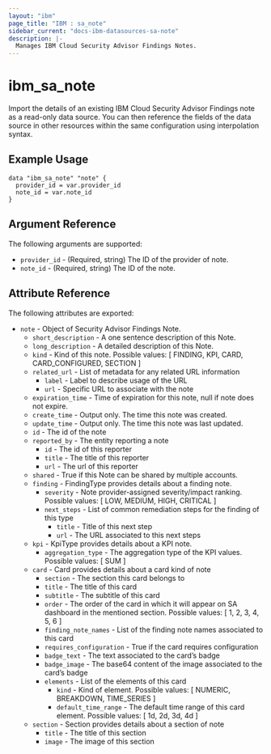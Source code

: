 ```yaml
---
layout: "ibm"
page_title: "IBM : sa_note"
sidebar_current: "docs-ibm-datasources-sa-note"
description: |-
  Manages IBM Cloud Security Advisor Findings Notes.
---
```


# ibm_sa_note

Import the details of an existing IBM Cloud Security Advisor Findings note as a read-only data source. You can then reference the fields of the data source in other resources within the same configuration using interpolation syntax.

## Example Usage

```hcl
data "ibm_sa_note" "note" {
  provider_id = var.provider_id
  note_id = var.note_id
}
```

## Argument Reference

The following arguments are supported:

- `provider_id` - (Required, string) The ID of the provider of note.
- `note_id` - (Required, string) The ID of the note.

## Attribute Reference

The following attributes are exported:

- `note` - Object of Security Advisor Findings Note.
  - `short_description` - A one sentence description of this Note.
  - `long_description` - A detailed description of this Note.
  - `kind` - Kind of this note. Possible values: [ FINDING, KPI, CARD, CARD_CONFIGURED, SECTION ]
  - `related_url` - List of metadata for any related URL information
    - `label` - Label to describe usage of the URL
    - `url` - Specific URL to associate with the note
  - `expiration_time` - Time of expiration for this note, null if note does not expire.
  - `create_time` - Output only. The time this note was created.
  - `update_time` - Output only. The time this note was last updated.
  - `id` - The id of the note
  - `reported_by` - The entity reporting a note
    - `id` - The id of this reporter
    - `title` - The title of this reporter
    - `url` - The url of this reporter
  - `shared` - True if this Note can be shared by multiple accounts.
  - `finding` - FindingType provides details about a finding note.
    - `severity` - Note provider-assigned severity/impact ranking. Possible values: [ LOW, MEDIUM, HIGH, CRITICAL ]
    - `next_steps` - List of common remediation steps for the finding of this type
      - `title` - Title of this next step
      - `url` - The URL associated to this next steps
  - `kpi` - KpiType provides details about a KPI note.
    - `aggregation_type` - The aggregation type of the KPI values. Possible values: [ SUM ]
  - `card` - Card provides details about a card kind of note
    - `section` - The section this card belongs to
    - `title` - The title of this card
    - `subtitle` - The subtitle of this card
    - `order` - The order of the card in which it will appear on SA dashboard in the mentioned section. Possible values: [ 1, 2, 3, 4, 5, 6 ]
    - `finding_note_names` - List of the finding note names associated to this card
    - `requires_configuration` - True if the card requires configuration
    - `badge_text` - The text associated to the card’s badge
    - `badge_image` - The base64 content of the image associated to the card’s badge
    - `elements` - List of the elements of this card
      - `kind` - Kind of element. Possible values: [ NUMERIC, BREAKDOWN, TIME_SERIES ]
      - `default_time_range` - The default time range of this card element. Possible values: [ 1d, 2d, 3d, 4d ]
  - `section` - Section provides details about a section of note
    - `title` - The title of this section
    - `image` - The image of this section
